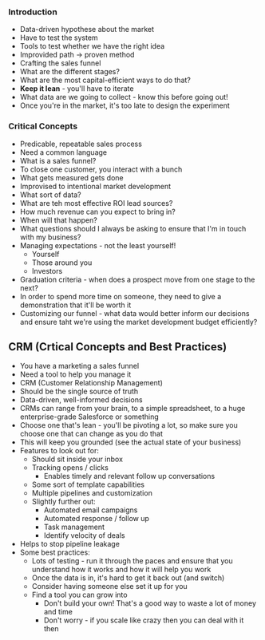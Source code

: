 ### Introduction
- Data-driven hypothese about the market
- Have to test the system
- Tools to test whether we have the right idea
- Improvided path -> proven method
- Crafting the sales funnel
- What are the different stages?
- What are the most capital-efficient ways to do that?
- **Keep it lean** - you'll have to iterate
- What data are we going to collect - know this before going out!
- Once you're in the market, it's too late to design the experiment

### Critical Concepts
- Predicable, repeatable sales process
- Need a common language
- What is a sales funnel?
- To close one customer, you interact with a bunch
- What gets measured gets done
- Improvised to intentional market development
- What sort of data?
- What are teh most effective ROI lead sources?
- How much revenue can you expect to bring in?
- When will that happen?
- What questions should I always be asking to ensure that I'm in touch with my business?
- Managing expectations - not the least yourself!
	- Yourself
	- Those around you 
	- Investors
- Graduation criteria - when does a prospect move from one stage to the next?
- In order to spend more time on someone, they need to give a demonstration that it'll be worth it
- Customizing our funnel - what data would better inform our decisions and ensure taht we're using the market development budget efficiently?

## CRM (Crtical Concepts and Best Practices)
- You have a marketing a sales funnel
- Need a tool to help you manage it
- CRM (Customer Relationship Management)
- Should be the single source of truth
- Data-driven, well-informed decisions
- CRMs can range from your brain, to a simple spreadsheet, to a huge enterprise-grade Salesforce or something
- Choose one that's lean - you'll be pivoting a lot, so make sure you choose one that can change as you do that
- This will keep you grounded (see the actual state of your business)
- Features to look out for:
	- Should sit inside your inbox
	- Tracking opens / clicks
		- Enables timely and relevant follow up conversations
	- Some sort of template capabilities
	- Multiple pipelines and customization
	- Slightly further out:
		- Automated email campaigns
		- Automated response / follow up
		- Task management
		- Identify velocity of deals
- Helps to stop pipeline leakage
- Some best practices:
	- Lots of testing - run it through the paces and ensure that you understand how it works and how it will help you work
	- Once the data is in, it's hard to get it back out (and switch)
	- Consider having someone else set it up for you
	- Find a tool you can grow into
		- Don't build your own! That's a good way to waste a lot of money and time
		- Don't worry - if you scale like crazy then you can deal with it then